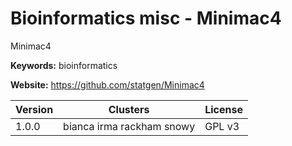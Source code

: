 # Bioinformatics misc - Minimac4

Minimac4

**Keywords:** bioinformatics

**Website:** <https://github.com/statgen/Minimac4>

| Version | Clusters | License |
| ------- | -------- | ------- |
| 1.0.0 | bianca irma rackham snowy | GPL v3 |
